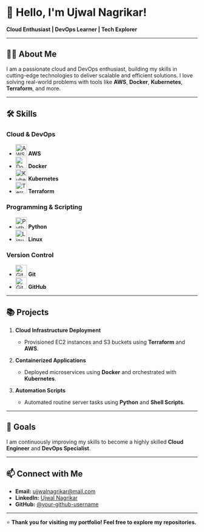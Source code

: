 # 👋 Hello, I'm Ujwal Nagrikar!  
**Cloud Enthusiast | DevOps Learner | Tech Explorer**

---

## 🧑‍💻 About Me  
I am a passionate cloud and DevOps enthusiast, building my skills in cutting-edge technologies to deliver scalable and efficient solutions. I love solving real-world problems with tools like **AWS**, **Docker**, **Kubernetes**, **Terraform**, and more.  

---

## 🛠️ Skills  

### Cloud & DevOps  
- <img src="https://cdn.worldvectorlogo.com/logos/aws-2.svg" alt="AWS" width="30"/> **AWS**  
- <img src="https://cdn.worldvectorlogo.com/logos/docker.svg" alt="Docker" width="30"/> **Docker**  
- <img src="https://1000logos.net/wp-content/uploads/2022/07/Kubernetes-Logo.png" alt="Kubernetes" width="30"/> **Kubernetes**
- <img src="https://cdn.worldvectorlogo.com/logos/terraform-enterprise.svg" alt="Terraform" width="30"/> **Terraform**  

### Programming & Scripting  
- <img src="https://cdn.worldvectorlogo.com/logos/python-5.svg" alt="Python" width="30"/> **Python**  
- <img src="https://cdn.worldvectorlogo.com/logos/linux-tux.svg" alt="Linux" width="30"/> **Linux**  

### Version Control  
- <img src="https://cdn.worldvectorlogo.com/logos/git-icon.svg" alt="Git" width="30"/> **Git**  
- <img src="https://cdn.worldvectorlogo.com/logos/github-icon-1.svg" alt="GitHub" width="30"/> **GitHub**  

---

## 📚 Projects  
1. **Cloud Infrastructure Deployment**  
   - Provisioned EC2 instances and S3 buckets using **Terraform** and **AWS**.  

2. **Containerized Applications**  
   - Deployed microservices using **Docker** and orchestrated with **Kubernetes**.  

3. **Automation Scripts**  
   - Automated routine server tasks using **Python** and **Shell Scripts**.  

---

## 🌟 Goals  
I am continuously improving my skills to become a highly skilled **Cloud Engineer** and **DevOps Specialist**.  

---

## 📫 Connect with Me  
- **Email:** [ujjwalnagrikar@mail.com](mailto:ujjwalnagrikar@mail.com)  
- **LinkedIn:** [Ujwal Nagrikar](https://www.linkedin.com/in/ujjwal-nagrikar-2631aa273/)  
- **GitHub:** [@your-github-username](#)  

---

⭐️ **Thank you for visiting my portfolio! Feel free to explore my repositories.**  

